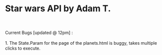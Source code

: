  <h1>Star wars API by Adam T. </h1> <br><br>
Current Bugs [updated @ 12pm] :
<br><br>
1. The State.Param for the page of the planets.html is buggy, takes multiple clicks to execute.
